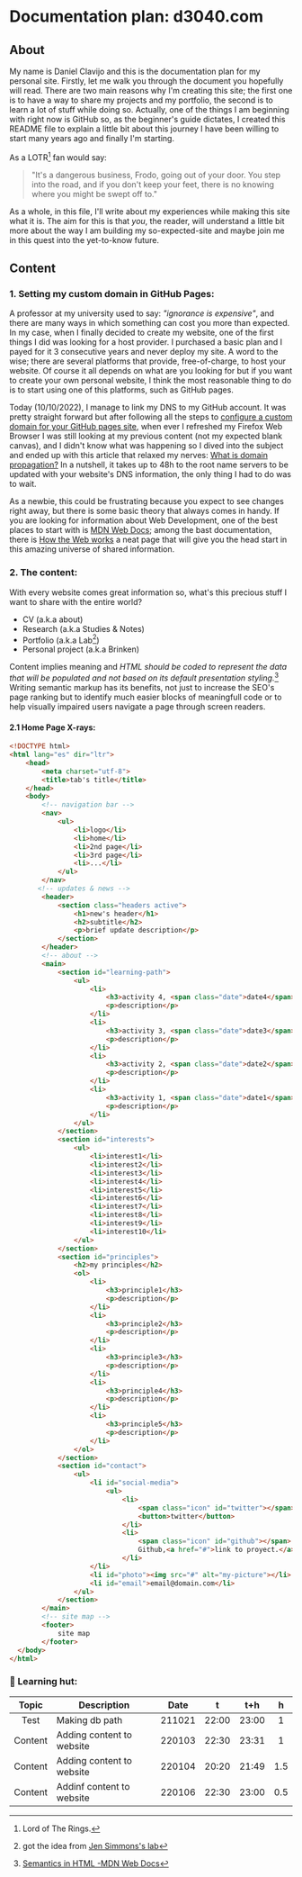 # Documentation plan: d3040.com

## About

My name is Daniel Clavijo and this is the documentation plan for my personal site. Firstly, let me walk you through the document you hopefully will read. There are two main reasons why I'm creating this site; the first one is to have a way to share my projects and my portfolio, the second is to learn a lot of stuff while doing so. Actually, one of the things I am beginning with right now is GitHub so, as the beginner's guide dictates, I created this README file to explain a little bit about this journey I have been willing to start many years ago and finally I'm starting.

As a LOTR[^1] fan would say:

> "It's a dangerous business, Frodo, going out of your door. You step into the road, and if you don't keep your feet, there is no knowing where you might be swept off to."

As a whole, in this file, I'll write about my experiences while making this site what it is. The aim for this is that _you_, the reader, will understand a little bit more about the way I am building my so-expected-site and maybe join me in this quest into the yet-to-know future.

## Content

### 1. Setting my custom domain in GitHub Pages:

A professor at my university used to say: *"ignorance is expensive"*, and there are many ways in which something can cost you more than expected. In my case, when I finally decided to create my website, one of the first things I did was looking for a host provider. I purchased a basic plan and I payed for it 3 consecutive years and never deploy my site. A word to the wise; there are several platforms that provide, free-of-charge, to host your website. Of course it all depends on what are you looking for but if you want to create your own personal website, I think the most reasonable thing to do is to start using one of this platforms, such as GitHub pages.

Today (10/10/2022), I manage to link my DNS to my GitHub account. It was pretty straight forward but after following all the steps to [configure a custom domain for your GitHub pages site](https://docs.github.com/en/pages/configuring-a-custom-domain-for-your-github-pages-site), when ever I refreshed my Firefox Web Browser I was still looking at my previous content (not my expected blank canvas), and I didn't know what was happening so I dived into the subject and ended up with this article that relaxed my nerves: [What is domain propagation?](https://whyandhowto.com/thecnical/what-is-domain-propagation) In a nutshell, it takes up to 48h to the root name servers to be updated with your website's DNS information, the only thing I had to do was to wait.

As a newbie, this could be frustrating because you expect to see changes right away, but there is some basic theory that always comes in handy. If you are looking for information about Web Development, one of the best places to start with is [MDN Web Docs](https://developer.mozilla.org/); among the bast documentation, there is [How the Web works](https://developer.mozilla.org/en-US/docs/Learn/Getting_started_with_the_web/How_the_Web_works) a neat page that will give you the head start in this amazing universe of shared information.

### 2. The content:

With every website comes great information so, what's this precious stuff I want to share with the entire world?

- CV (a.k.a about)
- Research (a.k.a Studies & Notes)
- Portfolio (a.k.a Lab[^2])
- Personal project (a.k.a Brinken)

Content implies meaning and _HTML should be coded to represent the data that will be populated and not based on its default presentation styling._[^3] Writing semantic markup has its benefits, not just to increase the SEO's page ranking but to identify much easier blocks of meaningfull code or to help visually impaired users navigate a page through screen readers.

#### 2.1 Home Page X-rays:

```html
<!DOCTYPE html>
<html lang="es" dir="ltr">
    <head>
        <meta charset="utf-8">
        <title>tab's title</title>
    </head>
    <body>
        <!-- navigation bar -->
        <nav>
            <ul>
                <li>logo</li>
                <li>home</li>
                <li>2nd page</li>
                <li>3rd page</li>
                <li>...</li>
            </ul>
        </nav>
       <!-- updates & news -->
        <header>
            <section class="headers active">
                <h1>new's header</h1>
                <h2>subtitle</h2>
                <p>brief update description</p>
            </section>
        </header>
        <!-- about -->
        <main>
            <section id="learning-path">
                <ul>
                    <li>
                        <h3>activity 4, <span class="date">date4</span></h3>
                        <p>description</p>
                    </li>
                    <li>
                        <h3>activity 3, <span class="date">date3</span></h3>
                        <p>description</p>
                    </li>
                    <li>
                        <h3>activity 2, <span class="date">date2</span></h3>
                        <p>description</p>
                    </li>
                    <li>
                        <h3>activity 1, <span class="date">date1</span></h3>
                        <p>description</p>
                    </li>
                </ul>
            </section>
            <section id="interests">
                <ul>
                    <li>interest1</li>
                    <li>interest2</li>
                    <li>interest3</li>
                    <li>interest4</li>
                    <li>interest5</li>
                    <li>interest6</li>
                    <li>interest7</li>
                    <li>interest8</li>
                    <li>interest9</li>
                    <li>interest10</li>
                </ul>
            </section>
            <section id="principles">
                <h2>my principles</h2>
                <ol>
                    <li>
                        <h3>principle1</h3>
                        <p>description</p>
                    </li>
                    <li>
                        <h3>principle2</h3>
                        <p>description</p>
                    </li>
                    <li>
                        <h3>principle3</h3>
                        <p>description</p>
                    </li>
                    <li>
                        <h3>principle4</h3>
                        <p>description</p>
                    </li>
                    <li>
                        <h3>principle5</h3>
                        <p>description</p>
                    </li>
                </ol>
            </section>
            <section id="contact">
                <ul>
                    <li id="social-media">
                        <ul>
                            <li>
                                <span class="icon" id="twitter"></span>
                                <button>twitter</button>
                            </li>
                            <li>
                                <span class="icon" id="github"></span>
                                Github,<a href="#">link to proyect.</a>
                            </li>
                    </li>
                    <li id="photo"><img src="#" alt="my-picture"></li>
                    <li id="email">email@domain.com</li>
                </ul>
            </section>
        </main>
        <!-- site map -->
        <footer>
            site map
        </footer>
  </body>
</html>
```

### :beaver: Learning hut:

| Topic |          Description          | Date |  t  | t+h | h |
|:-----:|-------------------------------|:----:|:---:|:---:|:-:|
|Test   |Making db path                 |211021|22:00|23:00|1  |
|Content|Adding content to website 		|220103|22:30|23:31|1  |
|Content|Adding content to website 		|220104|20:20|21:49|1.5|
|Content|Addinf content to website      |220106|22:30|23:00|0.5|	


[^1]: Lord of The Rings.
[^2]: got the idea from [Jen Simmons's lab](https://labs.jensimmons.com)
[^3]: [Semantics in HTML -MDN Web Docs](https://developer.mozilla.org/en-US/docs/Glossary/Semantics#semantics_in_html)
